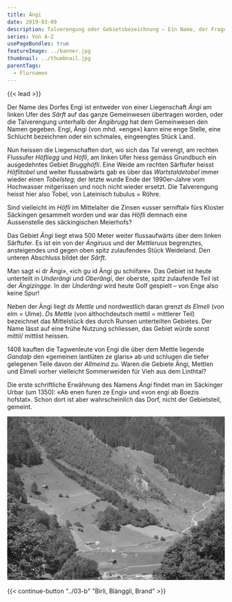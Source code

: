 ```yaml
---
title: Ängi
date: 2019-03-09
description: Talverengung oder Gebietsbezeichnung – Ein Name, der Fragen aufwirft
series: Von A-Z
usePageBundles: true
featureImage: ../banner.jpg
thumbnail: ../thumbnail.jpg
parentTags:
  - Flurnamen
---
```


{{< lead >}}

Der Name des Dorfes Engi ist entweder von einer Liegenschaft *Ängi* am linken
Ufer des *Särft* auf das ganze Gemeinwesen übertragen worden, oder die
Talverengung  unterhalb der *Ängibrugg* hat dem Gemeinwesen den Namen gegeben.
Engi, Ängi (von mhd. «enge») kann eine enge Stelle, eine Schlucht bezeichnen
oder ein schmales, eingeengtes Stück Land.

Nun heissen die Liegenschaften dort, wo sich das Tal verengt, am rechten
Flussufer *Höfliegg* und *Höfli*, am linken Ufer hiess gemäss Grundbuch ein
ausgedehntes Gebiet *Brugghöfli*. Eine Weide am rechten Särftufer heisst
*Höflitobel* und weiter flussabwärts gab es über das *Wartstaldetobel* immer
wieder einen *Tobelsteg*; der letzte wurde Ende der 1990er-Jahre vom Hochwasser
mitgerissen und noch nicht wieder ersetzt. Die Talverengung heisst hier also
Tobel, von Lateinisch tubulus = Röhre.

Sind vielleicht im *Höfli* im Mittelalter die Zinsen «usser serniftal» fürs
Kloster Säckingen gesammelt worden und war das *Höfli* demnach eine
Aussenstelle des säckingischen Meierhofs?

Das Gebiet *Ängi* liegt etwa 500 Meter weiter flussaufwärts über dem linken
Särftufer. Es ist ein von der *Ängiruus* und der *Mettleruus* begrenztes,
ansteigendes und gegen oben spitz zulaufendes Stück Weideland. Den unteren
Abschluss bildet der *Särft*.

Man sagt «i dr Ängi», «ich gu id Ängi gu schiifare». Das Gebiet ist heute
unterteilt in *Underängi* und *Oberängi*, der oberste, spitz zulaufende Teil
ist der *Ängizingge*. In der *Underängi* wird heute Golf gespielt – von Enge
also keine Spur!

Neben der Ängi liegt *ds Mettle* und nordwestlich daran grenzt *ds Elmeli* (von
elm = Ulme). *Ds Mettle* (von althochdeutsch mettil = mittlerer Teil)
bezeichnet das Mittelstück des durch Runsen unterteilten Gebietes. Der Name
lässt auf eine frühe Nutzung schliessen, das Gebiet würde sonst mittil/
mittlist heissen.

1408 kauften die Tagwenleute von Engi die über dem Mettle liegende *Gandalp*
den «gemeinen lantlüten ze glaris» ab und schlugen die tiefer gelegenen Teile
davon der *Allmeind* zu. Waren die Gebiete Ängi, Mettlen und Elmeli vorher
vielleicht Sommerweiden für Vieh aus dem Linthtal?

Die erste schriftliche Erwähnung des Namens *Ängi* findet man im Säckinger
Urbar (um 1350): «Ab enen furen ze Engi» und «von engi ab Boezis hofstat».
Schon dort ist aber wahrscheinlich das Dorf, nicht der Gebietsteil, gemeint.

![«D Ängi» (im Vordergrund) und «dr Mettle», getrennt durch die von links oben nach rechts unten verlaufende «Mettlenruus». «D Ängi» gab vermutlich dem ganzen Dorf den Namen.](p7035724.jpg)

{{< continue-button "../03-b" "Birli, Blänggli, Brand" >}}
